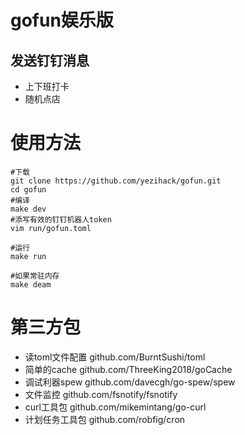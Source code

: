 # gofun娱乐版

## 发送钉钉消息
- 上下班打卡
- 随机点店

# 使用方法
```
#下载
git clone https://github.com/yezihack/gofun.git
cd gofun
#编译
make dev
#添写有效的钉钉机器人token
vim run/gofun.toml

#运行
make run

#如果常驻内存
make deam
```

# 第三方包
- 读toml文件配置 github.com/BurntSushi/toml
- 简单的cache github.com/ThreeKing2018/goCache
- 调试利器spew github.com/davecgh/go-spew/spew
- 文件监控 github.com/fsnotify/fsnotify
- curl工具包 github.com/mikemintang/go-curl
- 计划任务工具包 github.com/robfig/cron